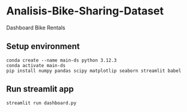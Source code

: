 # Analisis-Bike-Sharing-Dataset
Dashboard Bike Rentals

## Setup environment
```
conda create --name main-ds python 3.12.3
conda activate main-ds
pip install numpy pandas scipy matplotlip seaborn streamlit babel
```
## Run streamlit app
```
streamlit run dashboard.py
```
